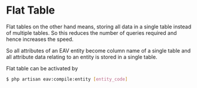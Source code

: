 # Flat Table

Flat tables on the other hand means, storing all data in a single table instead of multiple tables. So this reduces the number of queries required and hence increases the speed.

So all attributes of an EAV entity become column name of a single table and all attribute data relating to an entity is stored in a single table.

Flat table can be activated by

```bash
$ php artisan eav:compile:entity [entity_code]
```